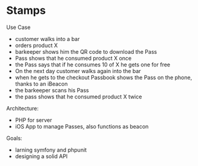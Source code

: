 Stamps
======

Use Case
* customer walks into a bar
* orders product X
* barkeeper shows him the QR code to download the Pass
* Pass shows that he consumed product X once
* the Pass says that if he consumes 10 of X he gets one for free
* On the next day customer walks again into the bar
* when he gets to the checkout Passbook shows the Pass on the phone, thanks to an iBeacon
* the barkeeper scans his Pass
* the pass shows that he consumed product X twice


Architecture:
* PHP for server
* iOS App to manage Passes, also functions as beacon

Goals:
* larning symfony and phpunit
* designing a solid API